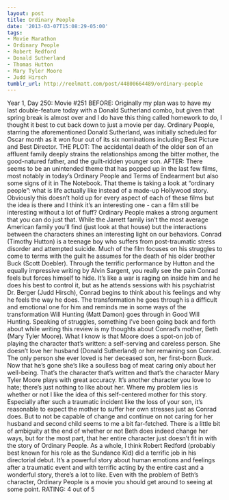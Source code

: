 ```yaml
---
layout: post
title: Ordinary People
date: '2013-03-07T15:08:29-05:00'
tags:
- Movie Marathon
- Ordinary People
- Robert Redford
- Donald Sutherland
- Thomas Hutton
- Mary Tyler Moore
- Judd Hirsch
tumblr_url: http://reelmatt.com/post/44800664489/ordinary-people
---
```



Year 1, Day 250: Movie #251
BEFORE: Originally my plan was to have my last double-feature today with a Donald Sutherland combo, but given that spring break is almost over and I do have this thing called homework to do, I thought it best to cut back down to just a movie per day. Ordinary People, starring the aforementioned Donald Sutherland, was initially scheduled for Oscar month as it won four out of its six nominations including Best Picture and Best Director.
THE PLOT: The accidental death of the older son of an affluent family deeply strains the relationships among the bitter mother, the good-natured father, and the guilt-ridden younger son.
AFTER: There seems to be an unintended theme that has popped up in the last few films, most notably in today’s Ordinary People and Terms of Endearment but also some signs of it in The Notebook. That theme is taking a look at “ordinary people”: what is life actually like instead of a made-up Hollywood story. Obviously this doesn’t hold up for every aspect of each of these films but the idea is there and I think it’s an interesting one - can a film still be interesting without a lot of fluff?
Ordinary People makes a strong argument that you can do just that. While the Jarrett family isn’t the most average American family you’ll find (just look at that house) but the interactions between the characters shines an interesting light on our behaviors. Conrad (Timothy Hutton) is a teenage boy who suffers from post-traumatic stress disorder and attempted suicide. Much of the film focuses on his struggles to come to terms with the guilt he assumes for the death of his older brother Buck (Scott Doebler). Through the terrific performance by Hutton and the equally impressive writing by Alvin Sargent, you really see the pain Conrad feels but forces himself to hide. It’s like a war is raging on inside him and he does his best to control it, but as he attends sessions with his psychiatrist Dr. Berger (Judd Hirsch), Conrad begins to think about his feelings and why he feels the way he does. The transformation he goes through is a difficult and emotional one for him and reminds me in some ways of the transformation Will Hunting (Matt Damon) goes through in Good Will Hunting.
Speaking of struggles, something I’ve been going back and forth about while writing this review is my thoughts about Conrad’s mother, Beth (Mary Tyler Moore). What I know is that Moore does a spot-on job of playing the character that’s written: a self-serving and careless person. She doesn’t love her husband (Donald Sutherland) or her remaining son Conrad. The only person she ever loved is her deceased son, her first-born Buck. Now that he’s gone she’s like a soulless bag of meat caring only about her well-being. That’s the character that’s written and that’s the character Mary Tyler Moore plays with great accuracy. It’s another character you love to hate; there’s just nothing to like about her. Where my problem lies is whether or not I like the idea of this self-centered mother for this story. Especially after such a traumatic incident like the loss of your son, it’s reasonable to expect the mother to suffer her own stresses just as Conrad does. But to not be capable of change and continue on not caring for her husband and second child seems to me a bit far-fetched. There is a little bit of ambiguity at the end of whether or not Beth does indeed change her ways, but for the most part, that her entire character just doesn’t fit in with the story of Ordinary People.
As a whole, I think Robert Redford (probably best known for his role as the Sundance Kid) did a terrific job in his directorial debut. It’s a powerful story about human emotions and feelings after a traumatic event and with terrific acting by the entire cast and a wonderful story, there’s a lot to like. Even with the problem of Beth’s character, Ordinary People is a movie you should get around to seeing at some point.
RATING: 4 out of 5
